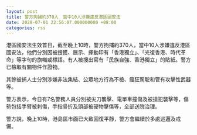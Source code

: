 ```yaml
---
layout: post
title: 警方拘捕約370人　當中10人涉嫌違反港區國安法
date: 2020-07-01 22:56:07.000000000 +08:00
categories: rss
---
```


港區國安法生效首日，截至晚上10時，警方拘捕約370人，當中10人涉嫌違反港區國安法，他們分別因被搜獲、展示、揮動印有「香港獨立」、「光復香港、時代革命」等字句的旗幟或標語。有人被搜出寫有「民族自強、香港獨立」的貼紙。警方已檢取有關物件作證物。

其餘被捕人士分別涉嫌非法集結、公眾地方行為不檢、瘋狂駕駛和管有攻擊性武器等。

警方表示，今日有7名警務人員分別被尖刀襲擊、電單車撞傷及被搶犯襲擊等，傷勢包括手臂被刺傷，手指骨折及頭部被硬物擊傷等，全部送院治理。

警方說，晚上10時，港島區市面已大致回復平靜，警方會繼續於多處巡邏及戒備。
